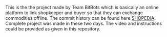 This is the the project made by Team BitBots which is basically an online platform to link shopkeeper and buyer so that they can exchange commodities offline. 
The commit history can be found here [SHOPEDIA](https://github.com/Abhishek-31/Shopedia). Complete project was made in these two days.
The video and instructions could be provided as given in this repository.
